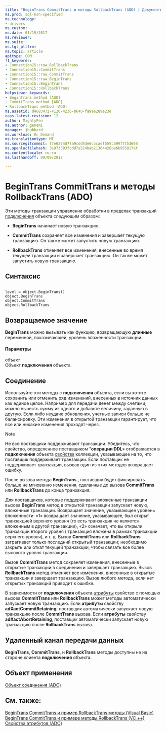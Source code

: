 ```yaml
---
title: "BeginTrans CommitTrans и методы RollbackTrans (ADO) | Документы Microsoft"
ms.prod: sql-non-specified
ms.technology:
- drivers
ms.custom: 
ms.date: 01/19/2017
ms.reviewer: 
ms.suite: 
ms.tgt_pltfrm: 
ms.topic: article
apitype: COM
f1_keywords:
- Connection15::raw_RollbackTrans
- Connection15::CommitTrans
- Connection15::raw_CommitTrans
- Connection15::raw_BeginTrans
- Connection15::BeginTrans
- Connection15::RollbackTrans
helpviewer_keywords:
- BeginTrans method [ADO]
- CommitTrans method [ADO]
- RollbackTrans method [ADO]
ms.assetid: d4683472-4120-4236-8640-fa9ae289e23e
caps.latest.revision: 12
author: MightyPen
ms.author: genemi
manager: jhubbard
ms.workload: On Demand
ms.translationtype: MT
ms.sourcegitcommit: f7e6274d77a9cdd4de6cbcaef559ca99f77b3608
ms.openlocfilehash: 3e973503fcdd7a524bab21364428be6b955017af
ms.contentlocale: ru-ru
ms.lasthandoff: 09/09/2017

---
```

# <a name="begintrans-committrans-and-rollbacktrans-methods-ado"></a>BeginTrans CommitTrans и методы RollbackTrans (ADO)
Эти методы транзакции управление обработки в пределах транзакций [подключения](../../../ado/reference/ado-api/connection-object-ado.md) объекта следующим образом:  
  
-   **BeginTrans** начинает новую транзакцию.  
  
-   **CommitTrans** сохраняет все изменения и завершает текущую транзакцию. Он также может запустить новую транзакцию.  
  
-   **RollbackTrans** отменяет все изменения, внесенные во время текущей транзакции и завершает транзакцию. Он также может запустить новую транзакцию.  
  
## <a name="syntax"></a>Синтаксис  
  
```  
  
level = object.BeginTrans()  
object.BeginTrans  
object.CommitTrans  
object.RollbackTrans  
```  
  
## <a name="return-value"></a>Возвращаемое значение  
 **BeginTrans** можно вызывать как функцию, возвращающую **длинные** переменной, показывающей, уровень вложенности транзакции.  
  
#### <a name="parameters"></a>Параметры  
 *объект*  
 Объект **подключения** объекта.  
  
## <a name="connection"></a>Соединение  
 Используйте эти методы с **подключения** объекта, если вы хотите сохранить или отменить ряд изменений, внесенных в источник данных как единое целое. Например для передачи денег между счетами, можно вычесть сумму из одного и добавьте величину, заданную в другую. Если либо неудаче обновления, учетные записи больше не балансировку. Эти изменения в открытой транзакции гарантирует, что все или никакие изменения проходят через.  
  
> [!NOTE]
>  Не все поставщики поддерживают транзакции. Убедитесь, что свойство, определенное поставщиком "**операции DDL**» отображается в **подключения** объекта [свойства](../../../ado/reference/ado-api/properties-collection-ado.md) коллекции, указывающее на то, что поставщик поддерживает транзакции. Если поставщик не поддерживает транзакции, вызвав один из этих методов возвращает ошибку.  
  
 После вызова метода **BeginTrans** , поставщик будет фиксировать больше не мгновенно изменения, сделанные до вызова **CommitTrans** или **RollbackTrans** до конца транзакция.  
  
 Для поставщиков, которые поддерживают вложенные транзакции вызова **BeginTrans** метод в открытой транзакции запускает новую, вложенные транзакции. Возвращает значение, указывающее уровень вложенности: «1» возвращает значение, указывающее, был открыт транзакцией верхнего уровня (то есть транзакция не является вложенным в другой транзакции), «2» означает, что вы открыли транзакции второго уровня ( транзакция вложена в рамках транзакции верхнего уровня), и т. д. Вызов **CommitTrans** или **RollbackTrans** затрагивает только последний открытый транзакции; необходимо закрыть или откат текущей транзакции, чтобы связать все более высокого уровня транзакции.  
  
 Вызов **CommitTrans** метод сохраняет изменения, внесенные в открытые транзакции в соединении и завершает транзакцию. Вызов **RollbackTrans** метод отменяет все изменения, внесенные в открытые транзакции и завершает транзакцию. Вызов любого метода, если нет открытых транзакций приводит к ошибке.  
  
 В зависимости от **подключения** объекта [атрибуты](../../../ado/reference/ado-api/attributes-property-ado.md) свойство с помощью вызова **CommitTrans** или **RollbackTrans** может методы автоматически запускает новую транзакцию. Если **атрибуты** свойству **adXactCommitRetaining**, поставщик автоматически запускает новую транзакцию после **CommitTrans** вызова. Если **атрибуты** свойству **adXactAbortRetaining**, поставщик автоматически запускает новую транзакцию после **RollbackTrans** вызова.  
  
## <a name="remote-data-service"></a>Удаленный канал передачи данных  
 **BeginTrans**, **CommitTrans**, и **RollbackTrans** методы доступны не на стороне клиента **подключения** объекта.  
  
## <a name="applies-to"></a>Объект применения  
 [Объект соединения (ADO)](../../../ado/reference/ado-api/connection-object-ado.md)  
  
## <a name="see-also"></a>См. также:  
 [BeginTrans CommitTrans и пример RollbackTrans методы (Visual Basic)](../../../ado/reference/ado-api/begintrans-committrans-and-rollbacktrans-methods-example-vb.md)   
 [BeginTrans CommitTrans и примере методы RollbackTrans (VC ++)](../../../ado/reference/ado-api/begintrans-committrans-and-rollbacktrans-methods-example-vc.md)   
 [Свойства атрибутов (ADO)](../../../ado/reference/ado-api/attributes-property-ado.md)


